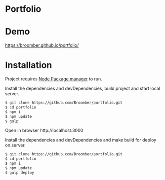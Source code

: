 # Portfolio

# Demo
https://broomber.github.io/portfolio/

# Installation

Project requires [Node Package manager](//www.npmjs.com) to run.

Install the dependencies and devDependencies, build project and start local server.

```sh
$ git clone https://github.com/Broomber/portfolio.git
$ cd portfolio
$ npm i
$ npm update
$ gulp
```
Open in browser http://localhost:3000

Install the dependencies and devDependencies and make build for deploy on server.

```sh
$ git clone https://github.com/Broomber/portfolio.git
$ cd portfolio
$ npm i
$ npm update
$ gulp deploy
```